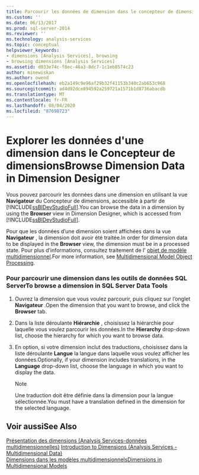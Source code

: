 ```yaml
---
title: Parcourir les données de dimension dans le concepteur de dimensions | Microsoft Docs
ms.custom: ''
ms.date: 06/13/2017
ms.prod: sql-server-2014
ms.reviewer: ''
ms.technology: analysis-services
ms.topic: conceptual
helpviewer_keywords:
- dimensions [Analysis Services], browsing
- browsing dimensions [Analysis Services]
ms.assetid: d033e74c-f8ec-46a3-8dc7-1c1eb8574c23
author: minewiskan
ms.author: owend
ms.openlocfilehash: eb2a149c9e96af29b32f41153b340c2ab653c968
ms.sourcegitcommit: ad4d92dce894592a259721a1571b1d8736abacdb
ms.translationtype: MT
ms.contentlocale: fr-FR
ms.lasthandoff: 08/04/2020
ms.locfileid: "87698723"
---
```

# <a name="browse-dimension-data-in-dimension-designer"></a><span data-ttu-id="57911-102">Explorer les données d'une dimension dans le Concepteur de dimensions</span><span class="sxs-lookup"><span data-stu-id="57911-102">Browse Dimension Data in Dimension Designer</span></span>
  <span data-ttu-id="57911-103">Vous pouvez parcourir les données dans une dimension en utilisant la vue **Navigateur** du Concepteur de dimensions, accessible à partir de [!INCLUDE[ssBIDevStudioFull](../../includes/ssbidevstudiofull-md.md)].</span><span class="sxs-lookup"><span data-stu-id="57911-103">You can browse the data in a dimension by using the **Browser** view in Dimension Designer, which is accessed from [!INCLUDE[ssBIDevStudioFull](../../includes/ssbidevstudiofull-md.md)].</span></span>  
  
 <span data-ttu-id="57911-104">Pour que les données d’une dimension soient affichées dans la vue **Navigateur** , la dimension doit avoir été traitée.</span><span class="sxs-lookup"><span data-stu-id="57911-104">In order for dimension data to be displayed in the **Browser** view, the dimension must be in a processed state.</span></span> <span data-ttu-id="57911-105">Pour plus d’informations, consultez traitement de l' [objet de modèle multidimensionnel](processing-a-multidimensional-model-analysis-services.md).</span><span class="sxs-lookup"><span data-stu-id="57911-105">For more information, see [Multidimensional Model Object Processing](processing-a-multidimensional-model-analysis-services.md).</span></span>  
  
### <a name="to-browse-a-dimension-in-sql-server-data-tools"></a><span data-ttu-id="57911-106">Pour parcourir une dimension dans les outils de données SQL Server</span><span class="sxs-lookup"><span data-stu-id="57911-106">To browse a dimension in SQL Server Data Tools</span></span>  
  
1.  <span data-ttu-id="57911-107">Ouvrez la dimension que vous voulez parcourir, puis cliquez sur l’onglet **Navigateur** .</span><span class="sxs-lookup"><span data-stu-id="57911-107">Open the dimension that you want to browse, and click the **Browser** tab.</span></span>  
  
2.  <span data-ttu-id="57911-108">Dans la liste déroulante **Hiérarchie** , choisissez la hiérarchie pour laquelle vous voulez parcourir les données.</span><span class="sxs-lookup"><span data-stu-id="57911-108">In the **Hierarchy** drop-down list, choose the hierarchy for which you want to browse data.</span></span>  
  
3.  <span data-ttu-id="57911-109">En option, si votre dimension inclut des traductions, choisissez dans la liste déroulante **Langue** la langue dans laquelle vous voulez afficher les données.</span><span class="sxs-lookup"><span data-stu-id="57911-109">Optionally, if your dimension includes translations, in the **Language** drop-down list, choose the language in which you want to display the data.</span></span>  
  
    > [!NOTE]  
    >  <span data-ttu-id="57911-110">Une traduction doit être définie dans la dimension pour la langue sélectionnée.</span><span class="sxs-lookup"><span data-stu-id="57911-110">You must have a translation defined in the dimension for the selected language.</span></span>  
  
## <a name="see-also"></a><span data-ttu-id="57911-111">Voir aussi</span><span class="sxs-lookup"><span data-stu-id="57911-111">See Also</span></span>  
 <span data-ttu-id="57911-112">[Présentation des dimensions &#40;Analysis Services-données multidimensionnelles&#41;](../multidimensional-models-olap-logical-dimension-objects/dimensions-analysis-services-multidimensional-data.md) </span><span class="sxs-lookup"><span data-stu-id="57911-112">[Introduction to Dimensions &#40;Analysis Services - Multidimensional Data&#41;](../multidimensional-models-olap-logical-dimension-objects/dimensions-analysis-services-multidimensional-data.md) </span></span>  
 [<span data-ttu-id="57911-113">Dimensions dans les modèles multidimensionnels</span><span class="sxs-lookup"><span data-stu-id="57911-113">Dimensions in Multidimensional Models</span></span>](dimensions-in-multidimensional-models.md)  
  
  
